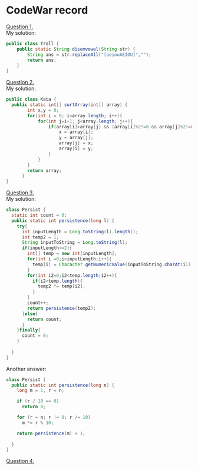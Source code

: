 # CodeWar record  
[Question 1.](https://www.codewars.com/kata/52fba66badcd10859f00097e/train/java)  
My solution:
```java
public class Troll {
    public static String disemvowel(String str) {
        String ans = str.replaceAll("[aeiouAEIOU]","");
        return ans;
    }
}
```
[Question 2.](https://www.codewars.com/kata/578aa45ee9fd15ff4600090d/train/java)  
My solution:
```java
public class Kata {
  public static int[] sortArray(int[] array) {
		int x,y = 0;
		for(int i = 0; i<array.length; i++){
			for(int j=i+1; j<array.length; j++){
				if(array[i]>array[j] && (array[i]%2!=0 && array[j]%2!=0)){
					x = array[i];
					y = array[j];
					array[j] = x;
					array[i] = y;
				}
			}
		}
	    return array;
	  }
}
```  

[Question 3.](https://www.codewars.com/kata/55bf01e5a717a0d57e0000ec/train/java)  
My solution:  
```java
class Persist {
  static int count = 0;
  public static int persistence(long l) {
    try{
      int inputLength = Long.toString(l).length();
      int temp2 = 1;
      String inputToString = Long.toString(l);
      if(inputLength>=2){
        int[] temp = new int[inputLength];
        for(int i =0;i<inputLength;i++){
          temp[i] = Character.getNumericValue(inputToString.charAt(i));
        }
        for(int i2=0;i2<temp.length;i2++){
          if(i2<temp.length){
            temp2 *= temp[i2];
          }
        }
        count++;
        return persistence(temp2);
      }else{
        return count;
      }
    }finally{
      count = 0;
    }
    
  }
}
```  
Another answer:  
```java
class Persist {
  public static int persistence(long n) {
    long m = 1, r = n;

    if (r / 10 == 0)
      return 0;

    for (r = n; r != 0; r /= 10)
      m *= r % 10;

    return persistence(m) + 1;
    
  }
}
```  
[Question 4.](https://www.codewars.com/kata/546e2562b03326a88e000020/train/java)

